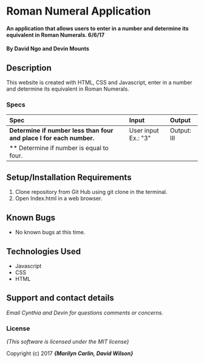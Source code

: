 # Roman Numeral Application

#### An application that allows users to enter in a number and determine its equivalent in Roman Numerals. 6/6/17

#### By **David Ngo and Devin Mounts**

## Description

This website is created with HTML, CSS and Javascript, enter in a number and determine its equivalent in Roman Numerals.


### Specs
| Spec | Input | Output |
| :-------------     | :------------- | :------------- |
| **Determine if number less than four and place I for each number.** | User input Ex.: "3" | Output: III
| ** Determine if number is equal to four.|
## Setup/Installation Requirements

1. Clone repository from Git Hub using git clone in the terminal.
2. Open Index.html in a web browser.

## Known Bugs
* No known bugs at this time.

## Technologies Used
* Javascript
* CSS
* HTML

## Support and contact details

_Email Cynthia and Devin for questions comments or concerns._

### License

*{This software is licensed under the MIT license}*

Copyright (c) 2017 **_{Marilyn Carlin, David Wilson}_**
